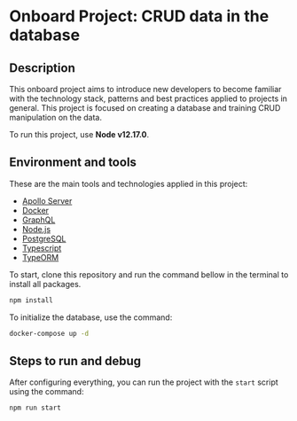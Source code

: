 # Onboard Project: CRUD data in the database

## Description

This onboard project aims to introduce new developers to become familiar with the technology stack, patterns and best practices applied to projects in general. This project is focused on creating a database and training CRUD manipulation on the data.

To run this project, use **Node v12.17.0**.

## Environment and tools

These are the main tools and technologies applied in this project:

- [Apollo Server](https://www.apollographql.com/docs/apollo-server/)
- [Docker](https://www.docker.com/)
- [GraphQL](https://graphql.org/)
- [Node.js](https://nodejs.org/en/)
- [PostgreSQL](https://www.postgresql.org/)
- [Typescript](https://www.typescriptlang.org/)
- [TypeORM](https://typeorm.io/#/)

To start, clone this repository and run the command bellow in the terminal to install all packages.

```sh
npm install
```

To initialize the database, use the command:

```sh
docker-compose up -d
```

## Steps to run and debug

After configuring everything, you can run the project with the `start` script using the command:

```sh
npm run start
```
